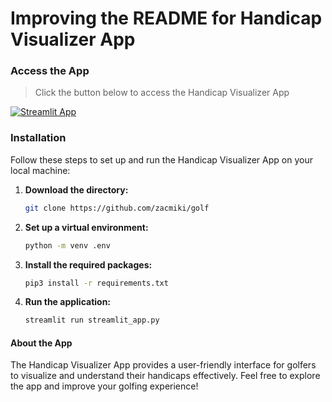 # Improving the README for Handicap Visualizer App

### Access the App
>  Click the button below to access the Handicap Visualizer App

[![Streamlit App](https://static.streamlit.io/badges/streamlit_badge_black_white.svg)](https://yrxtazef7r7evpwecdey78.streamlit.app/)

### Installation

Follow these steps to set up and run the Handicap Visualizer App on your local machine:

1. **Download the directory:**

   ```bash
   git clone https://github.com/zacmiki/golf
   ```

2. **Set up a virtual environment:**

   ```bash
   python -m venv .env
   ```

3. **Install the required packages:**

   ```bash
   pip3 install -r requirements.txt
   ```

4. **Run the application:**

   ```bash
   streamlit run streamlit_app.py
   ```

#### About the App

The Handicap Visualizer App provides a user-friendly interface for golfers to visualize and understand their handicaps effectively. Feel free to explore the app and improve your golfing experience!
